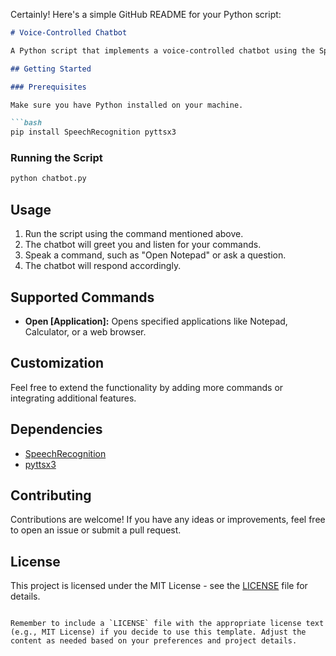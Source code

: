 Certainly! Here's a simple GitHub README for your Python script:

```markdown
# Voice-Controlled Chatbot

A Python script that implements a voice-controlled chatbot using the SpeechRecognition library and text-to-speech synthesis with pyttsx3. The chatbot can open specific applications based on user commands and respond to user inputs.

## Getting Started

### Prerequisites

Make sure you have Python installed on your machine.

```bash
pip install SpeechRecognition pyttsx3
```

### Running the Script

```bash
python chatbot.py
```

## Usage

1. Run the script using the command mentioned above.
2. The chatbot will greet you and listen for your commands.
3. Speak a command, such as "Open Notepad" or ask a question.
4. The chatbot will respond accordingly.

## Supported Commands

- **Open [Application]:** Opens specified applications like Notepad, Calculator, or a web browser.

## Customization

Feel free to extend the functionality by adding more commands or integrating additional features.

## Dependencies

- [SpeechRecognition](https://pypi.org/project/SpeechRecognition/)
- [pyttsx3](https://pypi.org/project/pyttsx3/)

## Contributing

Contributions are welcome! If you have any ideas or improvements, feel free to open an issue or submit a pull request.

## License

This project is licensed under the MIT License - see the [LICENSE](LICENSE) file for details.
```

Remember to include a `LICENSE` file with the appropriate license text (e.g., MIT License) if you decide to use this template. Adjust the content as needed based on your preferences and project details.
